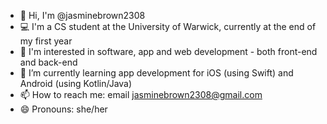 - 👋 Hi, I'm @jasminebrown2308
- 💻 I'm a CS student at the University of Warwick, currently at the end of my first year
- 👀 I'm interested in software, app and web development - both front-end and back-end
- 🌱 I’m currently learning app development for iOS (using Swift) and Android (using Kotlin/Java)
- 📫 How to reach me: email jasminebrown2308@gmail.com
- 😄 Pronouns: she/her

<!--
**jasminebrown2308/jasminebrown2308** is a ✨ _special_ ✨ repository because its `README.md` (this file) appears on your GitHub profile.

Here are some ideas to get you started:

- 🔭 I’m currently working on ...
- 🌱 I’m currently learning ...
- 👯 I’m looking to collaborate on ...
- 🤔 I’m looking for help with ...
- 💬 Ask me about ...
- 📫 How to reach me: ...
- 😄 Pronouns: ...
- ⚡ Fun fact: ...
-->
